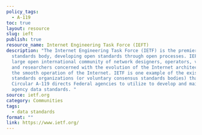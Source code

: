 ```yaml
---
policy_tags:
  - A-119
toc: true
layout: resource
slug: ieft
publish: true
resource_name: Internet Engineering Task Force (IEFT)
description: "The Internet Engineering Task Force (IETF) is the premier Internet
  standards body, developing open standards through open processes. IEFT is a
  large open international community of network designers, operators, vendors,
  and researchers concerned with the evolution of the Internet architecture and
  the smooth operation of the Internet. IETF is one example of the existing
  standards organizations (or voluntary consensus standards bodies) that OMB
  Circular A-119 directs Federal agencies to utilize to develop and maintain
  agency data standards. "
source: ietf.org
category: Communities
tags:
  - data standards
format: ""
link: https://www.ietf.org/
---
```

